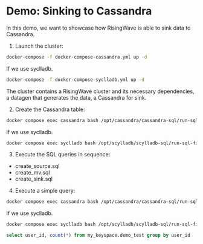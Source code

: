 # Demo: Sinking to Cassandra

In this demo, we want to showcase how RisingWave is able to sink data to Cassandra.

1. Launch the cluster:

```sh
docker-compose -f docker-compose-cassandra.yml up -d
```
If we use syclladb.
```sh
docker-compose -f docker-compose-syclladb.yml up -d
```

The cluster contains a RisingWave cluster and its necessary dependencies, a datagen that generates the data, a Cassandra for sink.


2. Create the Cassandra table:

```sh
docker compose exec cassandra bash /opt/cassandra/cassandra-sql/run-sql-file.sh create_cassandra_table
```
If we use syclladb.
```sh
docker compose exec syclladb bash /opt/scylladb/scylladb-sql/run-sql-file-syclladb.sh create_cassandra_table
```

3. Execute the SQL queries in sequence:

- create_source.sql
- create_mv.sql
- create_sink.sql

4. Execute a simple query:

```sh
docker compose exec cassandra bash /opt/cassandra/cassandra-sql/run-sql-file.sh cassandra_query
```
If we use syclladb.
```sh
docker compose exec syclladb bash /opt/scylladb/scylladb-sql/run-sql-file-syclladb.sh cassandra_query
```

```sql
select user_id, count(*) from my_keyspace.demo_test group by user_id
```
